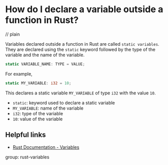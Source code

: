 # How do I declare a variable outside a function in Rust?
// plain

Variables declared outside a function in Rust are called `static variables`. They are declared using the `static` keyword followed by the type of the variable and the name of the variable.

```rust
static VARIABLE_NAME: TYPE = VALUE;
```

For example,

```rust
static MY_VARIABLE: i32 = 10;
```

This declares a static variable `MY_VARIABLE` of type `i32` with the value `10`.

- `static`: keyword used to declare a static variable
- `MY_VARIABLE`: name of the variable
- `i32`: type of the variable
- `10`: value of the variable

## Helpful links
- [Rust Documentation - Variables](https://doc.rust-lang.org/book/ch03-01-variables-and-mutability.html)

group: rust-variables